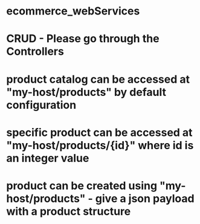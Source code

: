 ﻿# ecommerce_webServices
# CRUD - Please go through the Controllers
# product catalog can be accessed at "my-host/products" by default configuration
# specific product can be accessed at "my-host/products/{id}" where id is an integer value
# product can be created using "my-host/products" - give a json payload with a product structure
